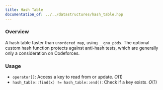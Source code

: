 ```yaml
---
title: Hash Table
documentation_of: ../../datastructures/hash_table.hpp
---
```


### Overview

A hash table faster than `unordered_map`, using `__gnu_pbds`. The optional custom hash function protects against anti-hash tests, which are generally only a consideration on Codeforces.

### Usage

* `operator[]`: Access a key to read from or update. $O(1)$
* `hash_table::find(x) != hash_table::end()`: Check if a key exists. $O(1)$
